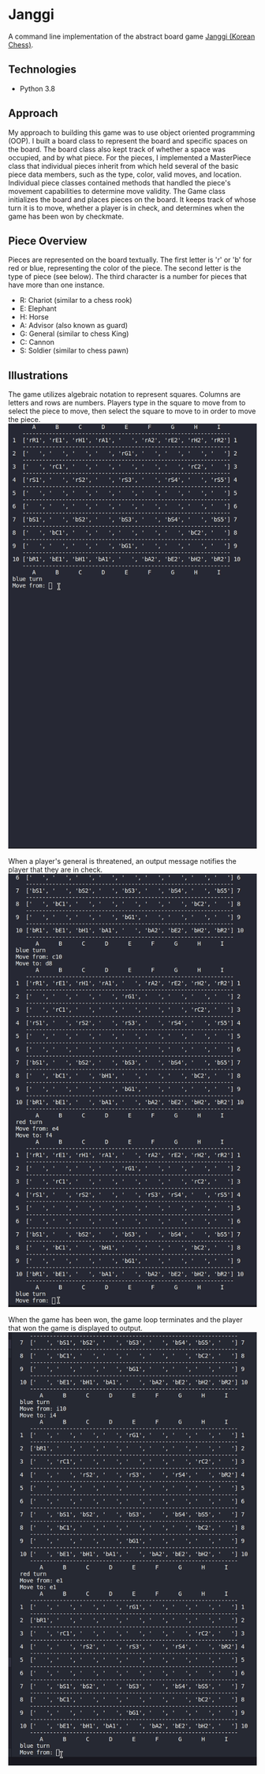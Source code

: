 # Janggi
A command line implementation of the abstract board game [Janggi (Korean Chess)](https://en.wikipedia.org/wiki/Janggi). 

## Technologies
- Python 3.8

## Approach
My approach to building this game was to use object oriented programming (OOP). I built a board class to represent the board and specific spaces on the board. The board class also kept track of whether a space was occupied, and by what piece. For the pieces, I implemented a MasterPiece class that individual pieces inherit from which held several of the basic piece data members, such as the type, color, valid moves, and location. Individual piece classes contained methods that handled the piece's movement capabilities to determine move validity. The Game class initializes the board and places pieces on the board. It keeps track of whose turn it is to move, whether a player is in check, and determines when the game has been won by checkmate. 

## Piece Overview
Pieces are represented on the board textually. The first letter is 'r' or 'b' for red or blue, representing the color of the piece. The second letter is the type of piece (see below). The third character is a number for pieces that have more than one instance.
- R: Chariot (similar to a chess rook)
- E: Elephant
- H: Horse
- A: Advisor (also known as guard)
- G: General (similar to chess King)
- C: Cannon
- S: Soldier (similar to chess pawn)

## Illustrations
The game utilizes algebraic notation to represent squares. Columns are letters and rows are numbers.
Players type in the square to move from to select the piece to move, then select the square to move
to in order to move the piece. 
![](./gifs/opening-move.gif)

When a player's general is threatened, an output message notifies the player that they are in check. 
![](./gifs/check.gif)

When the game has been won, the game loop terminates and the player that won the game is displayed to output. 
![](./gifs/checkmate.gif)